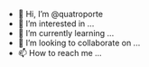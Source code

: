- 👋 Hi, I’m @quatroporte
- 👀 I’m interested in ...
- 🌱 I’m currently learning ...
- 💞️ I’m looking to collaborate on ...
- 📫 How to reach me ...

<!---
quatroporte/quatroporte is a ✨ special ✨ repository because its `README.md` (this file) appears on your GitHub profile.
You can click the Preview link to take a look at your changes.
--->
